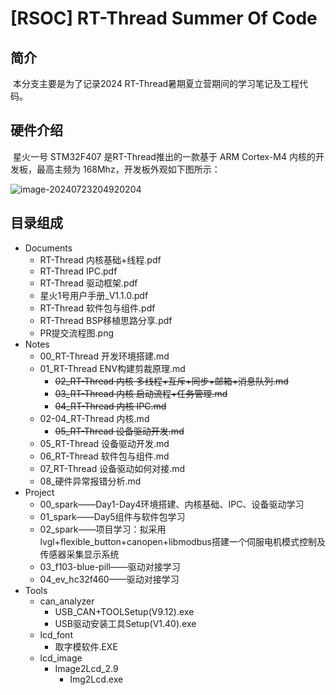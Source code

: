 

# [RSOC] RT-Thread Summer Of Code

## 简介

​		本分支主要是为了记录2024 RT-Thread暑期夏立营期间的学习笔记及工程代码。

## 硬件介绍

​		星火一号 STM32F407 是RT-Thread推出的一款基于 ARM Cortex-M4 内核的开发板，最高主频为 168Mhz，开发板外观如下图所示：

![image-20240723204920204](https://gitee.com/qq1600845354/picgo_img/raw/main/%E7%AC%94%E8%AE%B0/image-20240723204920204.png)

## 目录组成

- Documents
  - RT-Thread 内核基础+线程.pdf
  - RT-Thread IPC.pdf
  - RT-Thread 驱动框架.pdf
  - 星火1号用户手册_V1.1.0.pdf
  - RT-Thread 软件包与组件.pdf
  - RT-Thread BSP移植思路分享.pdf
  - PR提交流程图.png
- Notes
  - 00_RT-Thread 开发环境搭建.md
  - 01_RT-Thread ENV构建剪裁原理.md
    - ~~02_RT-Thread 内核 多线程+互斥+同步+邮箱+消息队列.md~~
    - ~~03_RT-Thread 内核 启动流程+任务管理.md~~
    - ~~04_RT-Thread 内核 IPC.md~~
  - 02-04_RT-Thread 内核.md
    - ~~05_RT-Thread 设备驱动开发.md~~
  - 05_RT-Thread 设备驱动开发.md
  - 06_RT-Thread 软件包与组件.md
  - 07_RT-Thread 设备驱动如何对接.md
  - 08_硬件异常报错分析.md
- Project
  - 00_spark——Day1-Day4环境搭建、内核基础、IPC、设备驱动学习
  - 01_spark——Day5组件与软件包学习
  - 02_spark——项目学习：拟采用lvgl+flexible_button+canopen+libmodbus搭建一个伺服电机模式控制及传感器采集显示系统
  - 03_f103-blue-pill——驱动对接学习
  - 04_ev_hc32f460——驱动对接学习
- Tools
  - can_analyzer
    - USB_CAN+TOOLSetup(V9.12).exe
    - USB驱动安装工具Setup(V1.40).exe
  - lcd_font
    - 取字模软件.EXE
  - lcd_image
    - Image2Lcd_2.9
      - Img2Lcd.exe

